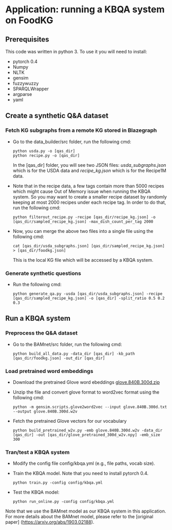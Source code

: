 # Application: running a KBQA system on FoodKG

## Prerequisites

This code was written in python 3. To use it you will need to install:

* pytorch 0.4
* Numpy
* NLTK
* gensim
* fuzzywuzzy
* SPARQLWrapper
* argparse
* yaml


## Create a synthetic Q&A dataset

### Fetch KG subgraphs from a remote KG stored in Blazegraph

* Go to the data_builder/src folder, run the following cmd:

	```
    python usda.py -o [qas_dir]
    python recipe.py -o [qas_dir]
	```
	In the [qas\_dir] folder, you will see two JSON files: *usda\_subgraphs.json* which is 	for the USDA data and *recipe\_kg.json* which is for the Recipe1M data. 

* Note that in the recipe data, a few tags contain more than 5000 recipes which might cause Out of Memory issue when running the KBQA system. So you may want to create a smaller recipe dataset by randomly keeping at most 2000 recipes under each recipe tag. In order to do that, run the following cmd:

	```
	python filterout_recipe.py -recipe [qas_dir/recipe_kg.json] -o [qas_dir/sampled_recipe_kg.json] -max_dish_count_per_tag 2000
	```
	
* Now, you can merge the above two files into a single file using the following cmd:

	```
	cat [qas_dir/usda_subgraphs.json] [qas_dir/sampled_recipe_kg.json] > [qas_dir/foodkg.json]
	``` 
	This is the local KG file which will be accessed by a KBQA system.


### Generate synthetic questions

* Run the following cmd:
	
	```
	python generate_qa.py -usda [qas_dir/usda_subgraphs.json] -recipe [qas_dir/sampled_recipe_kg.json] -o [qas_dir] -split_ratio 0.5 0.2 0.3
	```


## Run a KBQA system

### Preprocess the Q&A dataset

* Go to the BAMnet/src folder, run the following cmd:

	```
	python build_all_data.py -data_dir [qas_dir] -kb_path [qas_dir/foodkg.json] -out_dir [qas_dir]
	```

### Load pretrained word embeddings

* Download the pretrained Glove word ebeddings [glove.840B.300d.zip](http://nlp.stanford.edu/data/wordvecs/glove.840B.300d.zip)

* Unzip the file and convert glove format to word2vec format using the following cmd:

	```
	python -m gensim.scripts.glove2word2vec --input glove.840B.300d.txt --output glove.840B.300d.w2v
	```

* Fetch the pretrained Glove vectors for our vocabulary

	```
	python build_pretrained_w2v.py -emb glove.840B.300d.w2v -data_dir [qas_dir] -out [qas_dir/glove_pretrained_300d_w2v.npy] -emb_size 300
	```

### Tran/test a KBQA system

* Modify the config file config/kbqa.yml (e.g., file paths, vocab size). 

* Train the KBQA model. Note that you need to install pytorch 0.4.

	```
	python train.py -config config/kbqa.yml
	```		

* Test the KBQA model:
	
	```
	python run_online.py -config config/kbqa.yml
	```

Note that we use the BAMnet model as our KBQA system in this application. For more details about the BAMnet model, please refer to the [original paper] (https://arxiv.org/abs/1903.02188).



